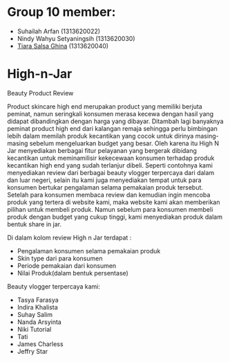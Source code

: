 # Group 10 member:
- Suhailah Arfan (1313620022)
- Nindy Wahyu Setyaningsih (1313620030)
- [Tiara Salsa Ghina](https://github.com/tiarasalsa) (1313620040)

# High-n-Jar
Beauty Product Review

Product skincare high end merupakan product yang memiliki berjuta peminat, namun seringkali konsumen merasa kecewa dengan hasil yang didapat dibandingkan dengan harga yang dibayar. Ditambah lagi banyaknya peminat product high end dari kalangan remaja sehingga perlu bimbingan lebih dalam memilah produk kecantikan yang cocok untuk dirinya masing-masing sebelum mengeluarkan budget yang besar. Oleh karena itu High N Jar menyediakan berbagai fitur pelayanan yang bergerak dibidang kecantikan untuk meminamilisir kekecewaan konsumen terhadap produk kecantikan high end yang sudah terlanjur dibeli. Seperti contohnya kami menyediakan review dari berbagai beauty vlogger terpercaya dari dalam dan luar negeri, selain itu kami juga menyediakan tempat untuk para konsumen bertukar pengalaman selama pemakaian produk tersebut. Setelah para konsumen membaca review dan kemudian ingin mencoba produk yang tertera di website kami, maka website kami akan memberikan pilihan untuk membeli produk. Namun sebelum para konsumen membeli produk dengan budget yang cukup tinggi, kami menyediakan produk dalam bentuk share in jar. 

Di dalam kolom review High n Jar terdapat :
- Pengalaman konsumen selama pemakaian produk
- Skin type dari para konsumen
- Periode pemakaian dari konsumen
- Nilai Produk(dalam bentuk persentase)

Beauty vlogger terpercaya kami:
- Tasya Farasya
- Indira Khalista
- Suhay Salim
- Nanda Arsyinta
- Niki Tutorial
- Tati
- James Charless
- Jeffry Star

